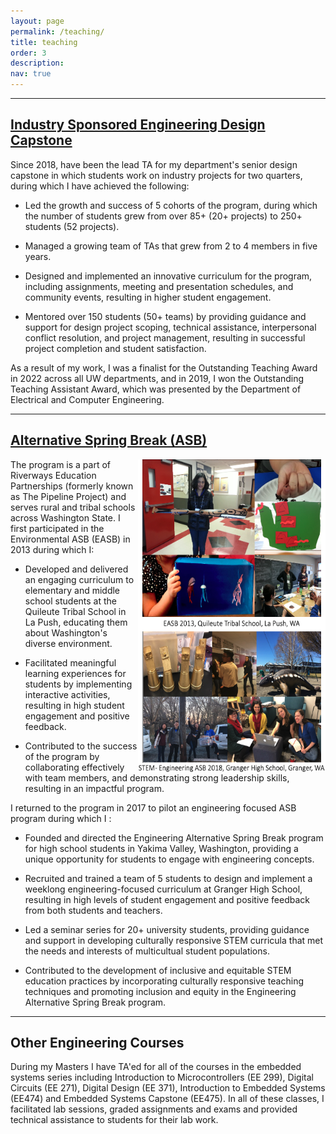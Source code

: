 ```yaml
---
layout: page
permalink: /teaching/
title: teaching
order: 3
description: 
nav: true
---
```

<hr>

## <a href= "https://www.ece.uw.edu/entrepreneurship/entrepreneurial-capstone/">Industry Sponsored Engineering Design Capstone</a>

Since 2018, have been the lead TA for my department's senior design capstone in which students work on industry projects for two quarters, during which I have achieved the following:

- Led the growth and success of 5 cohorts of the program, during which the number of students grew from over 85+ (20+ projects) to 250+ students (52 projects).

- Managed a growing team of TAs that grew from 2 to 4 members in five years.

- Designed and implemented an innovative curriculum for the program, including assignments, meeting and presentation schedules, and community events, resulting in higher student engagement.

- Mentored over 150 students (50+ teams) by providing guidance and support for design project scoping, technical assistance, interpersonal conflict resolution, and project management, resulting in successful project completion and student satisfaction.

As a result of my work, I was a finalist for the Outstanding Teaching Award in 2022 across all UW departments, and in 2019, I won the Outstanding Teaching Assistant Award, which was presented by the Department of Electrical and Computer Engineering.

<hr>

## <a href = "https://cele.uw.edu/students/opportunities/riverways/">Alternative Spring Break (ASB)</a>

<img align="right" src="/assets/img/asb_1317.png" width="300" height="500">

The program is a part of Riverways Education Partnerships (formerly known as The Pipeline Project) and serves rural and tribal schools across Washington State.  I first participated in the Environmental ASB (EASB) in 2013 during which I:
- Developed and delivered an engaging curriculum to elementary and middle school students at the Quileute Tribal School in La Push, educating them about Washington's diverse environment.

- Facilitated meaningful learning experiences for students by implementing interactive activities, resulting in high student engagement and positive feedback.
- Contributed to the success of the program by collaborating effectively with team members, and demonstrating strong leadership skills, resulting in an impactful program.

I returned to the program in 2017 to pilot an engineering focused ASB program during which I : 
- Founded and directed the Engineering Alternative Spring Break program for high school students in Yakima Valley, Washington, providing a unique opportunity for students to engage with engineering concepts.

- Recruited and trained a team of 5 students to design and implement a weeklong engineering-focused curriculum at Granger High School, resulting in high levels of student engagement and positive feedback from both students and teachers.

- Led a seminar series for 20+ university students, providing guidance and support in developing culturally responsive STEM curricula that met the needs and interests of multicultual student populations.

- Contributed to the development of inclusive and equitable STEM education practices by incorporating culturally responsive teaching techniques and promoting inclusion and equity in the Engineering Alternative Spring Break program.

<hr>

## Other Engineering Courses
During my Masters I have TA'ed for all of the courses in the embedded systems series including Introduction to Microcontrollers (EE 299), Digital Circuits (EE 271), Digital Design (EE 371), Introduction to Embedded Systems (EE474) and Embedded Systems Capstone (EE475). In all of these classes, I facilitated lab sessions, graded assignments and exams and provided technical assistance to students for their lab work. 
